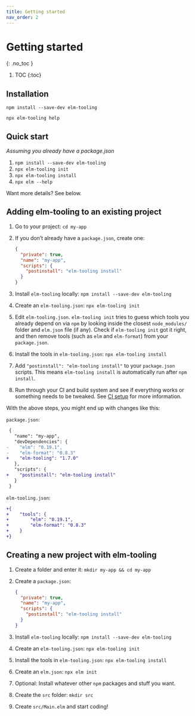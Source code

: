 ```yaml
---
title: Getting started
nav_order: 2
---
```


<!-- prettier-ignore-start -->

# Getting started
{: .no_toc }

1. TOC
{:toc}

<!-- prettier-ignore-end -->

## Installation

```
npm install --save-dev elm-tooling
```

```
npx elm-tooling help
```

## Quick start

_Assuming you already have a package.json_

1. `npm install --save-dev elm-tooling`
2. `npx elm-tooling init`
3. `npx elm-tooling install`
4. `npx elm --help`

Want more details? See below.

## Adding elm-tooling to an existing project

1. Go to your project: `cd my-app`

2. If you don’t already have a `package.json`, create one:

   ```json
   {
     "private": true,
     "name": "my-app",
     "scripts": {
       "postinstall": "elm-tooling install"
     }
   }
   ```

3. Install `elm-tooling` locally: `npm install --save-dev elm-tooling`

4. Create an `elm-tooling.json`: `npx elm-tooling init`

5. Edit `elm-tooling.json`. `elm-tooling init` tries to guess which tools you already depend on via `npm` by looking inside the closest `node_modules/` folder and `elm.json` file (if any). Check if `elm-tooling init` got it right, and then remove tools (such as `elm` and `elm-format`) from your `package.json`.

6. Install the tools in `elm-tooling.json`: `npx elm-tooling install`

7. Add `"postinstall": "elm-tooling install"` to your `package.json` scripts. This means `elm-tooling install` is automatically run after `npm install`.

8. Run through your CI and build system and see if everything works or something needs to be tweaked. See [CI setup](../ci) for more information.

With the above steps, you might end up with changes like this:

`package.json`:

```diff
 {
   "name": "my-app",
   "devDependencies": {
-    "elm": "0.19.1",
-    "elm-format": "0.8.3"
+    "elm-tooling": "1.7.0"
   },
   "scripts": {
+    "postinstall": "elm-tooling install"
   }
 }
```

`elm-tooling.json`:

```diff
+{
+    "tools": {
+        "elm": "0.19.1",
+        "elm-format": "0.8.3"
+    }
+}
```

## Creating a new project with elm-tooling

1. Create a folder and enter it: `mkdir my-app && cd my-app`

2. Create a `package.json`:

   ```json
   {
     "private": true,
     "name": "my-app",
     "scripts": {
       "postinstall": "elm-tooling install"
     }
   }
   ```

3. Install `elm-tooling` locally: `npm install --save-dev elm-tooling`

4. Create an `elm-tooling.json`: `npx elm-tooling init`

5. Install the tools in `elm-tooling.json`: `npx elm-tooling install`

6. Create an `elm.json`: `npx elm init`

7. Optional: Install whatever other `npm` packages and stuff you want.

8. Create the `src` folder: `mkdir src`

9. Create `src/Main.elm` and start coding!
